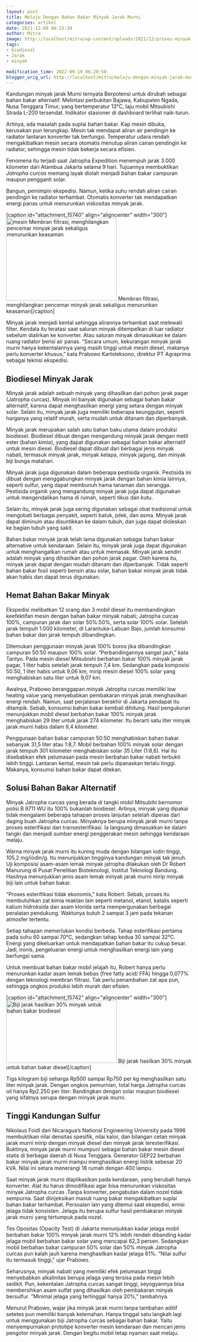 ```yaml
---
layout: post
title: Melaju Dengan Bahan Bakar Minyak Jarak Murni
categories: artikel
date: 2021-12-08 06:23:39
author: Mitra
image: http://localhost/mitra/wp-content/uploads/2021/12/proses-minyak.jpg
tags:
- biodiesel
- Jarak
- minyak

modification_time: 2022-09-19 06:20:50
blogger_orig_url: http://localhost/mitra/melaju-dengan-minyak-jarak-murni.html
---
```


Kandungan minyak jarak Murni ternyata Berpotensi untuk dirubah sebagai bahan bakar alternatif. Melintasi perbukitan Bajawa, Kabupaten Ngada, Nusa Tenggara Timur, yang bertemperatur 13°C, laju mobil Mitsubishi Strada L-200 tersendat. Indikator stasioner di dashboard terlihat naik-turun.

Artinya, ada masalah pada suplai bahan bakar. Kap mesin dibuka, kerusakan pun terungkap. Mesin tak mendapat aliran air pendingin ke radiator lantaran konverter tak berfungsi. Temperatur udara rendah mengakibatkan mesin secara otomatis menutup aliran cairan pendingin ke radiator, sehingga mesin tidak bekerja secara efisien.

Fenomena itu terjadi saat Jatropha Expedition menempuh jarak 3.000 kilometer dari Atambua Jakarta selama 9 hari. Tujuannya membuktikan <em>Jatropha curcas</em> memang layak diolah menjadi bahan bakar campuran maupun pengganti solar.

Bangun, pemimpin ekspedisi. Namun, ketika suhu rendah aliran cairan pendingin ke radiator terhambat. Otomatis konverter tak mendapatkan energi panas untuk menurunkan viskositas minyak jarak.

[caption id="attachment_15740" align="aligncenter" width="300"]<a href="http://127.0.0.1/mitra/wp-content/uploads/2021/12/minyak1.jpg"><img class="wp-image-15740 size-medium" src="http://127.0.0.1/mitra/wp-content/uploads/2021/12/minyak1-300x224.jpg" alt="mesin Membran filtrasi, menghilangkan pencemar minyak jarak sekaligus menurunkan keasaman" width="300" height="224" /></a> Membran filtrasi, menghilangkan pencemar minyak jarak sekaligus menurunkan keasaman[/caption]

Minyak jarak menjadi kental sehingga alirannya terhambat saat melewati filter. Kendala itu teratasi saat saluran minyak ditempelkan di luar radiator sebelum dialirkan ke konverter. Atau saluran minyak dimasukkan ke dalam ruang radiator berisi air panas. “Secara umum, kekurangan minyak jarak murni hanya kekentalannya yang masih tinggi untuk mesin diesel, makanya perlu konverter khusus,” kata Prabowo Kartoleksono, direktur PT Agraprima sebagai teknisi ekspedisi.
<h2>Biodiesel Minyak Jarak</h2>
Minyak jarak adalah sebuah minyak yang dihasilkan dari pohon jarak pagar (Jatropha curcas). Minyak ini banyak digunakan sebagai bahan bakar alternatif, karena dapat menghasilkan energi yang setara dengan minyak solar. Selain itu, minyak jarak juga memiliki beberapa keunggulan, seperti harganya yang relatif murah, serta mudah untuk ditanam dan diperbanyak.

Minyak jarak merupakan salah satu bahan baku utama dalam produksi biodiesel. Biodiesel dibuat dengan mengandung minyak jarak dengan metil ester (bahan kimia), yang dapat digunakan sebagai bahan bakar alternatif untuk mesin diesel. Biodiesel dapat dibuat dari berbagai jenis minyak nabati, termasuk minyak jarak, minyak kelapa, minyak jagung, dan minyak biji bunga matahari.

Minyak jarak juga digunakan dalam beberapa pestisida organik. Pestisida ini dibuat dengan menggabungkan minyak jarak dengan bahan kimia lainnya, seperti sulfur, yang dapat membunuh hama tanaman dan serangga. Pestisida organik yang mengandung minyak jarak juga dapat digunakan untuk mengendalikan hama di rumah, seperti tikus dan kutu.

Selain itu, minyak jarak juga sering digunakan sebagai obat tradisional untuk mengobati berbagai penyakit, seperti batuk, pilek, dan asma. Minyak jarak dapat diminum atau disuntikkan ke dalam tubuh, dan juga dapat dioleskan ke bagian tubuh yang sakit.

Bahan bakar minyak jarak telah lama digunakan sebagai bahan bakar alternative untuk kendaraan. Selain itu, minyak jarak juga dapat digunakan untuk menghangatkan rumah atau untuk memasak. Minyak jarak sendiri adalah minyak yang dihasilkan dari pohon jarak pagar. Oleh karena itu, minyak jarak dapat dengan mudah ditanam dan diperbanyak. Tidak seperti bahan bakar fosil seperti bensin atau solar, bahan bakar minyak jarak tidak akan habis dan dapat terus digunakan.
<h2 id="Hemat">Hemat Bahan Bakar Minyak</h2>
Ekspedisi melibatkan 12 orang dan 3 mobil diesel itu membandingkan keefektifan mesin dengan bahan bakar minyak nabati; Jatropha curcas 100%, campuran jarak dan solar 50%:50%, serta solar 100% solar. Setelah jarak tempuh 1.000 kilometer, di Larantuka-Labuan Bajo, jumlah konsumsi bahan bakar dan jarak tempuh dibandingkan.

Ditemukan penggunaan minyak jarak 100% boros jika dibandingkan campuran 50:50 maupun 100% solar. “Perbandingannya sangat jauh,” kata Tantyo. Pada mesin diesel Mitsubishi berbahan bakar 100% minyak jarak pagar, 1 liter habis setelah jarak tempuh 7,4 km. Sedangkan pada komposisi 50:50, 1 liter habis untuk 9,06 km, mirip mesin diesel 100% solar yang menghabiskan satu liter untuk 9,07 km.

Awalnya, Prabowo beranggapan minyak Jatropha curcas memiliki low heating value yang menyebabkan pembakaran minyak jarak menghasilkan energi rendah. Namun, saat perjalanan berakhir di Jakarta pendapat itu ditampik.
Sebab, konsumsi bahan bakar kembali dihitung. Hasil pengukuran menunjukkan mobil diesel berbahan bakar 100% minyak jarak menghabiskan 29 liter untuk jarak 274 kilometer. Itu berarti satu liter minyak jarak murni habis dalam 9,4 kilometer.

Penggunaan bahan bakar campuran 50:50 menghabiskan bahan bakar sebanyak 31,5 liter atau 1:8,7. Mobil berbahan 100% minyak solar dengan jarak tempuh 301 kilometer menghabiskan solar 35 Liter (1:8,6).
Hal itu disebabkan efek pelumasan pada mesin berbahan bakar nabati terbukti lebih tinggi. Lantaran kental, mesin tak perlu dipanaskan terlalu tinggi. Makanya, konsumsi bahan bakar dapat ditekan.
<h2 id="Murni">Solusi Bahan Bakar Alternatif</h2>
Minyak Jatropha curcas yang berada di tangki mobil Mitsubihi bernomor polisi B 9711 WU itu 100% bukanlah biodiesel. Artinya, minyak yang dipakai tidak mengalami beberapa tahapan proses lanjutan setelah diperas dari daging buah Jatropha curcas. Minyaknya berupa minyak jarak murni tanpa proses esterifikasi dan transesterifikasi. Ia langsung dimasukkan ke dalam tangki dan menjadi sumber energi penggerakan mesin sehingga kendaraan melaju.

Warna minyak jarak murni itu kuning muda dengan bilangan iodin tinggi, 105,2 mg/iodin/g. Itu menunjukkan tingginya kandungan minyak tak jenuh. Uji komposisi asam-asam lemak minyak jatropha dilakukan oleh Dr Robert Manurung di Pusat Penelitian Bioteknologi, Institut Teknologi Bandung. Hasilnya menunjukkan jenis asam lemak minyak jarak murni mirip minyak biji lain untuk bahan bakar.

“Proses esterifikasi tidak ekonomis,” kata Robert. Sebab, proses itu membutuhkan zat kimia reaktan lain seperti metanol, etanol, katalis seperti kalium hidroksida dan asam klorida serta mempergunakan berbagai peralatan pendukung. Waktunya butuh 2 sampai 3 jam pada tekanan atmosfer tertentu.

Setiap tahapan memerlukan kondisi berbeda. Tahap esterifikasi pertama pada suhu 60 sampai 70°C, sedangkan tahap kedua 30 sampai 32°C. Energi yang dikeluarkan untuk mendapatkan bahan bakar itu cukup besar. Jadi, ironis, pengeluaran energi untuk menghasilkan energi lain yang berfungsi sama.

Untuk membuat bahan bakar mobil jelajah itu, Robert hanya perlu menurunkan kadar asam lemak bebas (free fatty acid/ FFA) hingga 0,077% dengan teknologi membran filtrasi. Tak perlu penambahan zat apa pun, sehingga ongkos produksi lebih murah dan efisien.

[caption id="attachment_15742" align="aligncenter" width="300"]<a href="http://127.0.0.1/mitra/wp-content/uploads/2021/12/proses-minyak.jpg"><img class="wp-image-15742 size-medium" src="http://127.0.0.1/mitra/wp-content/uploads/2021/12/proses-minyak-300x169.jpg" alt="Biji jarak hasilkan 30% minyak untuk bahan bakar biodiesel" width="300" height="169" /></a> Biji jarak hasilkan 30% minyak untuk bahan bakar diesel[/caption]

Tiga kilogram biji seharga Rp500 sampai Rp750 per kg menghasilkan satu liter minyak jarak. Dengan ongkos pemurnian, total harga Jatropha curcas oil hanya Rp2.250 per liter. Bandingkan dengan solar maupun biodiesel yang sifatnya serupa dengan minyak jarak murni.
<h2 id="Sulfur">Tinggi Kandungan Sulfur</h2>
Nikolaus Foidl dari Nicaragua’s National Engineering University pada 1996 membuktikan nilai densitas spesifik, nilai kalor, dan bilangan cetan minyak jarak murni mirip dengan minyak diesel dan minyak jarak teresterifikasi. Buktinya, minyak jarak murni mumpuni sebagai bahan bakar mesin diesel statis di berbagai daerah di Nusa Tenggara. Generator GEP22 berbahan bakar minyak jarak murni mampu menghasilkan energi listrik sebesar 20 kVA. Nilai ini setara menerangi 18 rumah dengan 400 lampu.

Saat minyak jarak murni diaplikasikan pada kendaraan, yang berubah hanya konverter. Alat itu harus dimodifikasi agar bisa menurunkan viskositas minyak Jatropha curcas .Tanpa konverter, pengabutan dalam nozel tidak sempurna.
Saat diinjeksikan masuk ruang bakar mengakibatkan suplai bahan bakar terhambat. Persoalan lain yang ditemui saat ekspedisi, emisi jelaga tidak konsisten. Jelaga itu berupa sulfur hasil pembakaran minyak jarak murni yang tertumpuk pada nozel.

Tes Opositas (Opacity Test) di Jakarta menunjukkan kadar jelaga mobil berbahan bakar 100% minyak jarak murni 12% lebih rendah dibanding kadar jelaga mobil berbahan bakar solar yang mencapai 62,3 persen. Sedangkan mobil berbahan bakar campuran 50% solar dan 50% minyak Jatropha curcas pun kalah jauh karena menghasilkan kadar jelaga 61%. “Nilai sulfur itu termasuk tinggi," ujar Prabowo.

Seharusnya, minyak nabati yang memiliki efek pelumasan tinggi menyebabkan alkalinitas berupa jelaga yang tersisa pada mesin lebih sedikit. Pun, kekentalan Jatropha curcas sangat tinggi, seyogyannya bisa membersihkan asam sulfat yang dihasilkan oleh pembakaran minyak bersulfur. "Minimal jelaga yang tertinggal hanya 20%," tambahnya.

Menurut Prabowo, wajar jika minyak jarak murni tanpa tambahan aditif setetes pun memiliki banyak kelemahan.
Hanya tinggal satu langkah lagi untuk menggunakan biji Jatropha curcas sebagai bahan bakar. Yaitu menyempurnakan prototipe konverter mesin kendaraan dan mencari jenis pengotor minyak jarak. Dengan begitu mobil tetap nyaman saat melaju.
